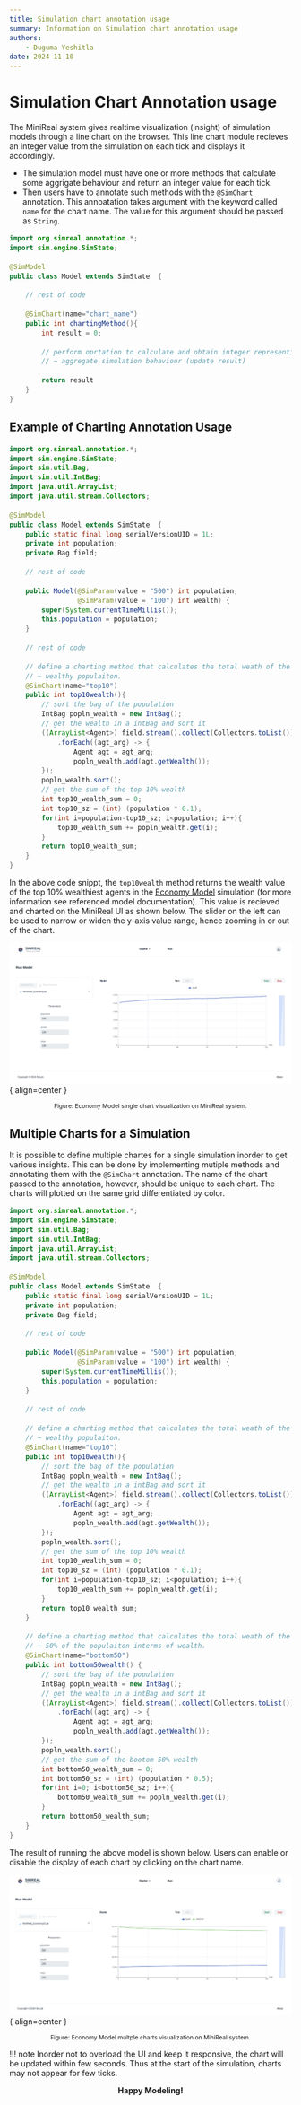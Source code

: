 ```yaml
---
title: Simulation chart annotation usage
summary: Information on Simulation chart annotation usage
authors:
    - Duguma Yeshitla
date: 2024-11-10
---
```


# Simulation Chart Annotation usage
The MiniReal system gives realtime visualization (insight) of simulation models through
a line chart on the browser. This line chart module recieves an integer value from the
simulation on each tick and displays it accordingly. 

* The simulation model must have one or more methods that calculate some aggrigate behaviour
and return an integer value for each tick.
* Then users have to annotate such methods with the `@SimChart` annotation. This annoatation takes
argument with the keyword called `name` for the chart name. The value for this argument should be
passed as `String`.

```java title="Model.java"
import org.simreal.annotation.*;
import sim.engine.SimState;

@SimModel
public class Model extends SimState  {

    // rest of code

    @SimChart(name="chart_name")
	public int chartingMethod(){
        int result = 0;

        // perform oprtation to calculate and obtain integer representing ~
        // ~ aggregate simulation behaviour (update result)

        return result
    }
}
```

## Example of Charting Annotation Usage
```java title="Model.java"
import org.simreal.annotation.*;
import sim.engine.SimState;
import sim.util.Bag;
import sim.util.IntBag;
import java.util.ArrayList;
import java.util.stream.Collectors;

@SimModel
public class Model extends SimState  {
	public static final long serialVersionUID = 1L;
	private int population;
	private Bag field;

    // rest of code

	public Model(@SimParam(value = "500") int population,
				 @SimParam(value = "100") int wealth) {
		super(System.currentTimeMillis());
		this.population = population;
	}

    // rest of code

    // define a charting method that calculates the total weath of the top 10% ~
    // ~ wealthy populaiton.
	@SimChart(name="top10")
	public int top10wealth(){
		// sort the bag of the population
		IntBag popln_wealth = new IntBag();
		// get the wealth in a intBag and sort it
		((ArrayList<Agent>) field.stream().collect(Collectors.toList()))
            .forEach((agt_arg) -> {
                Agent agt = agt_arg;
                popln_wealth.add(agt.getWealth());
		});
		popln_wealth.sort();
		// get the sum of the top 10% wealth
		int top10_wealth_sum = 0;
		int top10_sz = (int) (population * 0.1);
		for(int i=population-top10_sz; i<population; i++){	
            top10_wealth_sum += popln_wealth.get(i);  
        }
		return top10_wealth_sum;
	}
}
```

In the above code snippt, the `top10wealth` method returns the wealth value of the top 10%
wealthiest agents in the [Economy Model](../sample_models/economy_sample_model.md) simulation 
(for more information see referenced model documentation). This value is recieved and charted 
on the MiniReal UI as shown below. The slider on the left can be used to narrow or widen the 
y-axis value range, hence zooming in or out of the chart.

![Economy Model single chart visualization](../imgs/economy_model_one_chart.png){ align=center }
<p style="text-align: center; font-size: 0.75em;">
    Figure: Economy Model single chart visualization on MiniReal system.
</p>

## Multiple Charts for a Simulation
It is possible to define multiple chartes for a single simulation inorder to get various insights.
This can be done by implementing mutiple methods and annotating them with the `@SimChart` annotation.
The name of the chart passed to the annotation, however, should be unique to each chart. The charts will
plotted on the same grid differentiated by color.

```java title="Model.java"
import org.simreal.annotation.*;
import sim.engine.SimState;
import sim.util.Bag;
import sim.util.IntBag;
import java.util.ArrayList;
import java.util.stream.Collectors;

@SimModel
public class Model extends SimState  {
	public static final long serialVersionUID = 1L;
	private int population;
	private Bag field;

    // rest of code

	public Model(@SimParam(value = "500") int population,
				 @SimParam(value = "100") int wealth) {
		super(System.currentTimeMillis());
		this.population = population;
	}

    // rest of code

    // define a charting method that calculates the total weath of the top 10% ~
    // ~ wealthy populaiton.
	@SimChart(name="top10")
	public int top10wealth(){
		// sort the bag of the population
		IntBag popln_wealth = new IntBag();
		// get the wealth in a intBag and sort it
		((ArrayList<Agent>) field.stream().collect(Collectors.toList()))
            .forEach((agt_arg) -> {
                Agent agt = agt_arg;
                popln_wealth.add(agt.getWealth());
		});
		popln_wealth.sort();
		// get the sum of the top 10% wealth
		int top10_wealth_sum = 0;
		int top10_sz = (int) (population * 0.1);
		for(int i=population-top10_sz; i<population; i++){	
            top10_wealth_sum += popln_wealth.get(i);  
        }
		return top10_wealth_sum;
	}   

    // define a charting method that calculates the total weath of the bottom ~
    // ~ 50% of the populaiton interms of wealth.
    @SimChart(name="bottom50")
	public int bottom50wealth()	{
		// sort the bag of the population
		IntBag popln_wealth = new IntBag();
		// get the wealth in a intBag and sort it
		((ArrayList<Agent>) field.stream().collect(Collectors.toList()))
            .forEach((agt_arg) -> {
                Agent agt = agt_arg;
                popln_wealth.add(agt.getWealth());
		});
		popln_wealth.sort();
		// get the sum of the bootom 50% wealth
		int bottom50_wealth_sum = 0;
		int bottom50_sz = (int) (population * 0.5);
		for(int i=0; i<bottom50_sz; i++){	
            bottom50_wealth_sum += popln_wealth.get(i);	 
        }
		return bottom50_wealth_sum;
	}
}
```

The result of running the above model is shown below. Users can enable or disable
the display of each chart by clicking on the chart name.

![Economy Model multiple charts](../imgs/economy_model_multiple_charts.png){ align=center }
<p style="text-align: center; font-size: 0.75em;">
    Figure: Economy Model multple charts visualization on MiniReal system.
</p>

!!! note
    Inorder not to overload the UI and keep it responsive, the chart will be updated within few seconds.
    Thus at the start of the simulation, charts may not appear for few ticks.

<p align="center"><strong>Happy Modeling!</strong></p>
